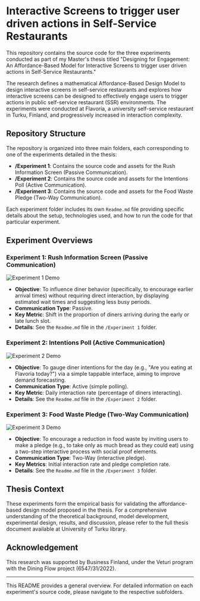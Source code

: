 # Interactive Screens to trigger user driven actions in Self-Service Restaurants

This repository contains the source code for the three experiments conducted as part of my Master's thesis titled "Designing for Engagement: An Affordance-Based Model for Interactive Screens to trigger user driven actions in Self-Service Restaurants."

The research defines a mathematical Affordance-Based Design Model to design interactive screens in self-service restaurants and explores how interactive screens can be designed to effectively engage users to trigger actions in public self-service restaurant (SSR) environments. The experiments were conducted at Flavoria, a university self-service restaurant in Turku, Finland, and progressively increased in interaction complexity.

## Repository Structure

The repository is organized into three main folders, each corresponding to one of the experiments detailed in the thesis:

*   **/Experiment 1**: Contains the source code and assets for the Rush Information Screen (Passive Communication).
*   **/Experiment 2**: Contains the source code and assets for the Intentions Poll (Active Communication).
*   **/Experiment 3**: Contains the source code and assets for the Food Waste Pledge (Two-Way Communication).

Each experiment folder includes its own `Readme.md` file providing specific details about the setup, technologies used, and how to run the code for that particular experiment.

## Experiment Overviews

### Experiment 1: Rush Information Screen (Passive Communication)

![Experiment 1 Demo](https://github.com/user-attachments/assets/fbb98e65-27c3-4202-abbe-4988236fa33f)

*   **Objective**: To influence diner behavior (specifically, to encourage earlier arrival times) without requiring direct interaction, by displaying estimated wait times and suggesting less busy periods.
*   **Communication Type**: Passive.
*   **Key Metric**: Shift in the proportion of diners arriving during the early or late lunch slot.
*   **Details**: See the `Readme.md` file in the `/Experiment 1` folder.

### Experiment 2: Intentions Poll (Active Communication)

![Experiment 2 Demo](https://github.com/user-attachments/assets/63b94883-20e4-44a3-aec5-3378c871f14f)

*   **Objective**: To gauge diner intentions for the day (e.g., "Are you eating at Flavoria today?") via a simple tappable interface, aiming to improve demand forecasting.
*   **Communication Type**: Active (simple polling).
*   **Key Metric**: Daily interaction rate (percentage of diners interacting).
*   **Details**: See the `Readme.md` file in the `/Experiment 2` folder.

### Experiment 3: Food Waste Pledge (Two-Way Communication)

![Experiment 3 Demo](https://github.com/user-attachments/assets/6a156720-940a-4832-ac75-1b4c35e69ea1)

*   **Objective**: To encourage a reduction in food waste by inviting users to make a pledge (e.g., to take only as much bread as they could eat) using a two-step interactive process with social proof elements.
*   **Communication Type**: Two-Way (interactive pledge).
*   **Key Metrics**: Initial interaction rate and pledge completion rate.
*   **Details**: See the `Readme.md` file in the `/Experiment 3` folder.

## Thesis Context

These experiments form the empirical basis for validating the affordance-based design model proposed in the thesis. For a comprehensive understanding of the theoretical background, model development, experimental design, results, and discussion, please refer to the full thesis document available at University of Turku library.

## Acknowledgement

This research was supported by Business Finland, under the Veturi program with the Dining Flow project (6547/31/2022).


---

This README provides a general overview. For detailed information on each experiment's source code, please navigate to the respective subfolders.
